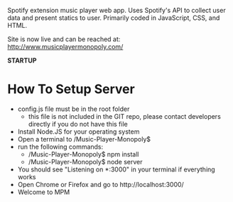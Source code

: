 Spotify extension music player web app. Uses Spotify's API to collect user data and present statics to user. Primarily coded in JavaScript, CSS, and HTML.

Site is now live and can be reached at: http://www.musicplayermonopoly.com/

**STARTUP**

How To Setup Server
===========================================
- config.js file must be in the root folder
    - this file is not included in the GIT repo, please contact developers directly if you do not have this file
- Install Node.JS for your operating system
- Open a terminal to /Music-Player-Monopoly$
- run the following commands:
    - /Music-Player-Monopoly$ npm install
    - /Music-Player-Monopoly$ node server
- You should see "Listening on *:3000" in your terminal if everything works
- Open Chrome or Firefox and go to http://localhost:3000/ 
- Welcome to MPM

